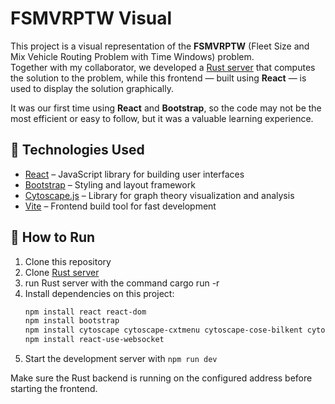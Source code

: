 # FSMVRPTW Visual

This project is a visual representation of the **FSMVRPTW** (Fleet Size and Mix Vehicle Routing Problem with Time Windows) problem.  
Together with my collaborator, we developed a [Rust server](https://github.com/Simone-Lauro-itis-pr/fsmvrptw-server-noauth) that computes the solution to the problem, while this frontend — built using **React** — is used to display the solution graphically.

It was our first time using **React** and **Bootstrap**, so the code may not be the most efficient or easy to follow, but it was a valuable learning experience.

## 🔧 Technologies Used

- [React](https://react.dev/) – JavaScript library for building user interfaces
- [Bootstrap](https://getbootstrap.com/) – Styling and layout framework
- [Cytoscape.js](https://js.cytoscape.org/) – Library for graph theory visualization and analysis
- [Vite](https://vitejs.dev/) – Frontend build tool for fast development

## 🚀 How to Run

1. Clone this repository  
2. Clone [Rust server](https://github.com/Simone-Lauro-itis-pr/fsmvrptw-server-noauth)
3. run Rust server with the command cargo run -r 
4. Install dependencies on this project:
    ```bash
    npm install react react-dom
    npm install bootstrap
    npm install cytoscape cytoscape-cxtmenu cytoscape-cose-bilkent cytoscape-spread cytoscape-cola
    npm install react-use-websocket
5. Start the development server with `npm run dev`

Make sure the Rust backend is running on the configured address before starting the frontend.